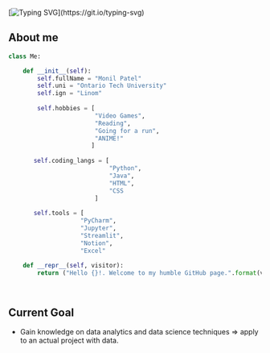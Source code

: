 
<!---
L1nom/L1nom is a ✨ special ✨ repository because its `README.md` (this file) appears on your GitHub profile.
You can click the Preview link to take a look at your changes.
--->

[![Typing SVG](https://readme-typing-svg.herokuapp.com?color=%2336BCF7&center=true&vCenter=true&lines=Hi%2C+I'm+Monil!)](https://git.io/typing-svg)

## About me
```python
class Me:

    def __init__(self):
        self.fullName = "Monil Patel"
        self.uni = "Ontario Tech University"
        self.ign = "Linom"
        
        self.hobbies = [
                        "Video Games",
                        "Reading",
                        "Going for a run",
                        "ANIME!"
                       ]
       
       self.coding_langs = [
                            "Python",
                            "Java", 
                            "HTML",
                            "CSS
                        ]
                        
       self.tools = [
                    "PyCharm",
                    "Jupyter",
                    "Streamlit",
                    "Notion",
                    "Excel"
    
    def __repr__(self, visitor):
        return ("Hello {}!. Welcome to my humble GitHub page.".format(visitor))




```

## Current Goal
 * Gain knowledge on data analytics and data science techniques => apply to an actual project with data.

 

